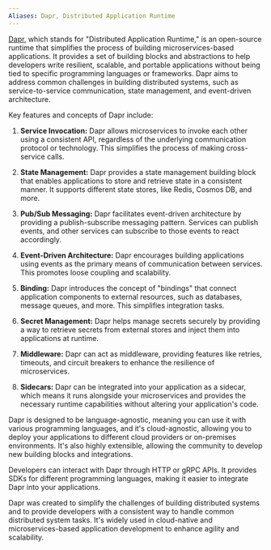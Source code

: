 ```yaml
---
Aliases: Dapr, Distributed Application Runtime
---
```

[Dapr](https://dapr.io/), which stands for "Distributed Application Runtime," is an open-source runtime that simplifies the process of building microservices-based applications. It provides a set of building blocks and abstractions to help developers write resilient, scalable, and portable applications without being tied to specific programming languages or frameworks. Dapr aims to address common challenges in building distributed systems, such as service-to-service communication, state management, and event-driven architecture.

Key features and concepts of Dapr include:

1. **Service Invocation:** Dapr allows microservices to invoke each other using a consistent API, regardless of the underlying communication protocol or technology. This simplifies the process of making cross-service calls.

2. **State Management:** Dapr provides a state management building block that enables applications to store and retrieve state in a consistent manner. It supports different state stores, like Redis, Cosmos DB, and more.

3. **Pub/Sub Messaging:** Dapr facilitates event-driven architecture by providing a publish-subscribe messaging pattern. Services can publish events, and other services can subscribe to those events to react accordingly.

4. **Event-Driven Architecture:** Dapr encourages building applications using events as the primary means of communication between services. This promotes loose coupling and scalability.

5. **Binding:** Dapr introduces the concept of "bindings" that connect application components to external resources, such as databases, message queues, and more. This simplifies integration tasks.

6. **Secret Management:** Dapr helps manage secrets securely by providing a way to retrieve secrets from external stores and inject them into applications at runtime.

7. **Middleware:** Dapr can act as middleware, providing features like retries, timeouts, and circuit breakers to enhance the resilience of microservices.

8. **Sidecars:** Dapr can be integrated into your application as a sidecar, which means it runs alongside your microservices and provides the necessary runtime capabilities without altering your application's code.

Dapr is designed to be language-agnostic, meaning you can use it with various programming languages, and it's cloud-agnostic, allowing you to deploy your applications to different cloud providers or on-premises environments. It's also highly extensible, allowing the community to develop new building blocks and integrations.

Developers can interact with Dapr through HTTP or gRPC APIs. It provides SDKs for different programming languages, making it easier to integrate Dapr into your applications.

Dapr was created to simplify the challenges of building distributed systems and to provide developers with a consistent way to handle common distributed system tasks. It's widely used in cloud-native and microservices-based application development to enhance agility and scalability.